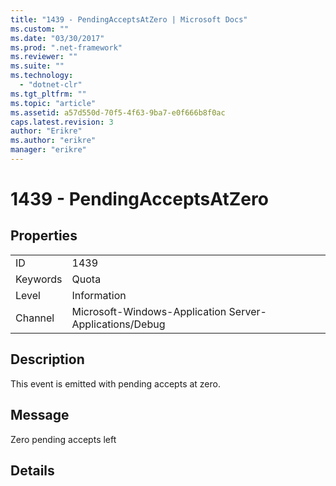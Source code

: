 ```yaml
---
title: "1439 - PendingAcceptsAtZero | Microsoft Docs"
ms.custom: ""
ms.date: "03/30/2017"
ms.prod: ".net-framework"
ms.reviewer: ""
ms.suite: ""
ms.technology: 
  - "dotnet-clr"
ms.tgt_pltfrm: ""
ms.topic: "article"
ms.assetid: a57d550d-70f5-4f63-9ba7-e0f666b8f0ac
caps.latest.revision: 3
author: "Erikre"
ms.author: "erikre"
manager: "erikre"
---
```

# 1439 - PendingAcceptsAtZero
## Properties  
  
|||  
|-|-|  
|ID|1439|  
|Keywords|Quota|  
|Level|Information|  
|Channel|Microsoft-Windows-Application Server-Applications/Debug|  
  
## Description  
 This event is emitted with pending accepts at zero.  
  
## Message  
 Zero pending accepts left  
  
## Details